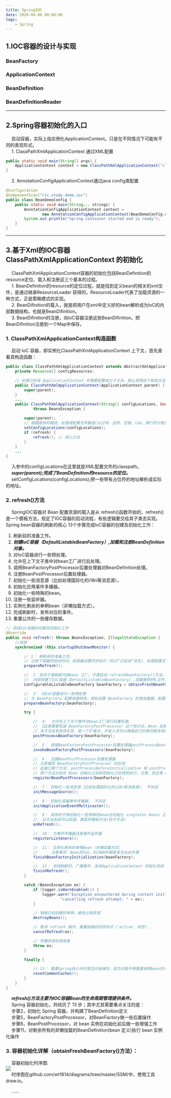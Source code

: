 ```yaml
---
title: SpringIOC 
date: 2020-04-06 00:00:00
tags:
    - Spring
---
```


## 1.IOC容器的设计与实现  
### BeanFactory  
### ApplicationContext  
### BeanDefinition
### BeanDefinitionReader  

----
## 2.Spring容器初始化的入口  
&emsp; 启动容器，实际上指实例化ApplicationContext。只是在不同情况下可能有不同的表现形式。  
&emsp; 1. ClassPathXmlApplicationContext 通过XML配置  

```java
public static void main(String[] args) {
    ApplicationContext context = new ClassPathXmlApplicationContext("classpath:applicationfile.xml");
}
```
&emsp; 2. AnnotationConfigApplicationContext通过java config类配置  

```java
@Configuration
@ComponentScan("ric.study.demo.ioc")
public class BeanDemoConfig {
    public static void main(String... strings) {
        AnnotationConfigApplicationContext context =
                new AnnotationConfigApplicationContext(BeanDemoConfig.class);
        System.out.println("Spring container started and is ready");
    }
}
```
----
## 3.基于Xml的IOC容器ClassPathXmlApplicationContext 的初始化  
&emsp; ClassPathXmlApplicationContext容器的初始化包括BeanDefinition的resource定位、载入和注册这三个基本的过程。  
&emsp; 1. BeanDefinition的resource的定位过程，就是找到定义bean的相关的xml文件，是通过继承ResourceLoader 获得的，ResourceLoader代表了加载资源的一种方式，正是策略模式的实现。  
&emsp; 2. BeanDifinition的载入，就是把用户在xml中定义好的bean解析成为IoC的内部数据结构，也就是BeanDifinition。  
&emsp; 3. BeanDifinition的注册，向IoC容器注册这些BeanDifinition，把BeanDifinition注册到一个Map中保存。  

### 1. ClassPathXmlApplicationContext构造函数
&emsp; 启动 IoC 容器，即实例化ClassPathXmlApplicationContext 上下文，首先查看其构造函数：  

```java
public class ClassPathXmlApplicationContext extends AbstractXmlApplicationContext {
    private Resource[] configResources;

    // 如果已经有 ApplicationContext 并需要配置成父子关系，那么调用这个构造方法
    public ClassPathXmlApplicationContext(ApplicationContext parent) {
        super(parent);
    }
    ...
    public ClassPathXmlApplicationContext(String[] configLocations, boolean refresh, ApplicationContext parent)
            throws BeansException {

        super(parent);
        // 根据提供的路径，处理成配置文件数组(以分号、逗号、空格、tab、换行符分割)
        setConfigLocations(configLocations);
        if (refresh) {
            refresh(); // 核心方法
        }
    }
    ...
}
```
&emsp; 入参中的configLocations在这里就是XML配置文件的classpath。  
&emsp; ***super(parent);完成了BeanDefinition的resource的定位。***  
&emsp; setConfigLocations(configLocations);把一些带有占位符的地址解析成实际的地址。  

### 2. refresh()方法  
&emsp; SpringIOC容器对 Bean 配置资源的载入是从 refresh()函数开始的，refresh()是一个模板方法，规定了IOC容器的启动流程，有些逻辑要交给其子类去实现。Spring bean容器的刷新的核心 13个步骤完成IoC容器的创建及初始化工作：  
1. 刷新前的准备工作。  
2. ***创建IoC容器（DefaultListableBeanFactory）,加载和注册BeanDefinition对象。***  
3. 对IoC容器进行一些预处理。  
4. 允许在上下文子类中对bean工厂进行后处理。  
5. 调用BeanFactoryPostProcessor后置处理器对BeanDefinition处理。  
6. 注册BeanPostProcessor后置处理器。  
7. 初始化一些消息源（比如处理国际化的i18n等消息源）。  
8. 初始化应用事件多播器。  
9. 初始化一些特殊的bean。  
10. 注册一些监听器。  
11. 实例化剩余的单例bean（非懒加载方式）。  
12. 完成刷新时，发布对应的事件。  
13. 重置公共的一些缓存数据。  

```java
// 完成IoC容器的创建及初始化工作
@Override
public void refresh() throws BeansException, IllegalStateException {
    //加锁
    synchronized (this.startupShutdownMonitor) {

        // 1： 刷新前的准备工作。
        // 记录下容器的启动时间、给容器设置同步标识（标记“已启动”状态）、处理配置文件中的占位符
        prepareRefresh();

        //  2：告诉子类刷新内部bean 工厂。子类启动 refreshBeanFactory()方法，Bean 定义资源文件的载入从子类的 refreshBeanFactory()方法启动
        //  内部创建了IoC容器（DefaultListableBeanFactory）,加载解析XML文件，存储到Document对象中。读取Document对象，并完成BeanDefinition对象的加载和注册工作
        ConfigurableListableBeanFactory beanFactory = obtainFreshBeanFactory();

        //  3： 对IoC容器进行一些预处理
        // 为 BeanFactory 配置容器特性，例如设置 BeanFactory 的类加载器，配置了BeanPostProcessor，注册了三个默认bean实例，分别是 “environment”、“systemProperties”、“systemEnvironment”
        prepareBeanFactory(beanFactory);

        try {

            //  4:  允许在上下文子类中对bean工厂进行后置处理。
            // 【这里需要知道 BeanFactoryPostProcessor 这个知识点，Bean 如果实现了此接口，那么在容器初始化以后，Spring 会负责调用里面的 postProcessBeanFactory 方法。】
            // 本方法没有具体实现，是一个扩展点，开发人员可以根据自己的情况做具体的实现。到这里的时候，所有的 Bean 都加载、注册完成了，但是都还没有初始化
            postProcessBeanFactory(beanFactory);

            //  5： 调用BeanFactoryPostProcessor后置处理器postProcessBeanFactory(factory) 方法对BeanDefinition处理
            invokeBeanFactoryPostProcessors(beanFactory);

            //  6： 注册BeanPostProcessor后置处理器
            // 注意看和 BeanFactoryPostProcessor 的区别
            // 此接口两个方法: postProcessBeforeInitialization 和 postProcessAfterInitialization
            // 两个方法分别在 Bean 初始化之前和初始化之后得到执行。注意，到这里 Bean 还没初始化
            registerBeanPostProcessors(beanFactory);

            //  7： 初始化一些消息源（比如处理国际化的i18n等消息源）， 不详述
            initMessageSource();

            //  8： 初始化容器事件传播器， 不详述
            initApplicationEventMulticaster();

            //  9： 具体的子类初始化一些特殊的bean在初始化 singleton beans 之前）
            //  从方法名就可以知道，典型的模板方法(钩子方法)
            onRefresh();

            //  10： 为事件传播器注册事件监听器
            registerListeners();

            //  11： 实例化剩余的单例bean（非懒加载方式）
            //      注意事项：Bean的IoC、DI和AOP都是发生在此步骤
            finishBeanFactoryInitialization(beanFactory);

            //  12： 完成刷新时，广播事件，发布ApplicationContext 初始化完成
            finishRefresh();
        }

        catch (BeansException ex) {
            if (logger.isWarnEnabled()) {
                logger.warn("Exception encountered during context initialization - " +
                        "cancelling refresh attempt: " + ex);
            }

            // 销毁已经创建的单例，避免占用资源
            destroyBeans();

            // 取消 refresh 操作，重置容器的同步标识（'active' 标签）.
            cancelRefresh(ex);

            // 传播异常给调用者
            throw ex;
        }

        finally {

            // 13： 重置Spring核心中的常见内省缓存，因为可能不再需要单例bean的元数据了...
            resetCommonCaches();
        }
    }
}
```
&emsp; ***refresh()方法主要为IOC容器Bean的生命周期管理提供条件。***  
&emsp; Spring 容器初始化，共经历了 13 步；其中尤其需要重点关注的是：  
&emsp; 步骤2，初始化 Spring 容器，并构建了BeanDefinition定义  
&emsp; 步骤5，BeanFactoryPostProcessor，对BeanFactory做一些后置操作  
&emsp; 步骤6，BeanPostProcessor，对 bean 实例在初始化前后做一些增强工作  
&emsp; 步骤11，对剩余所有的非懒加载的BeanDefinition(bean 定义)执行 bean 实例化操作  

### 3. 容器初始化详解（obtainFreshBeanFactory()方法）：  
&emsp; 容器初始化时序图:  
![](../https://gitee.com/wt1814/pic-host/raw/master/images/sourceCode/Spring/Spring-1.png)  
&emsp; 时序图在github.com/wt1814/diagrams/tree/master/SSM/中，使用工具draw.io。  

&emsp; ......

